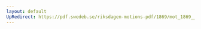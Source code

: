 ```yaml
---
layout: default
UpRedirect: https://pdf.swedeb.se/riksdagen-motions-pdf/1869/mot_1869__ak__00120/mot_1869__ak__00120_003.pdf
---
```

